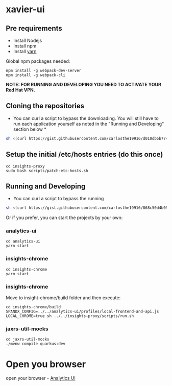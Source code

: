 # xavier-ui

## Pre requirements
- Install Nodejs
- Install npm
- Install [yarn](https://yarnpkg.com/en/docs/install)

Global npm packages needed:
```shell
npm install -g webpack-dev-server
npm install -g webpack-cli
```

**NOTE: FOR RUNNING AND DEVELOPING YOU NEED TO ACTIVATE YOUR Red Hat VPN.**

## Cloning the repositories

* You can curl a script to bypass the downloading. You will still have to run each application yourself as noted in the "Running and Developing" section below *

``` bash
sh <(curl https://gist.githubusercontent.com/carlosthe19916/d010db5b7743af4b7799e7d6cafb9bee/raw/362f69ee82641164d87b1de52f3c4d629edbf71c/analytics-ui)
```

## Setup the initial /etc/hosts entries (do this once)

```
cd insights-proxy
sudo bash scripts/patch-etc-hosts.sh
```

## Running and Developing
* You can curl a script to bypass the running
``` bash
sh <(curl https://gist.githubusercontent.com/carlosthe19916/868c50d4b05ad28fae5b5618936d88e4/raw/77c16539b83bfdebebc3c5f45723aa4b0ebf2053/analytics-ui-run)
```

Or if you prefer, you can start the projects by your own:

### analytics-ui
```shell
cd analytics-ui
yarn start
```

### insights-chrome

```shell
cd insights-chrome
yarn start
```

### insights-chrome
Move to insight-chrome/build folder and then execute:
```shell
cd insights-chrome/build
SPANDX_CONFIG=../../analytics-ui/profiles/local-frontend-and-api.js LOCAL_CHROME=true sh ../../insights-proxy/scripts/run.sh
```

### jaxrs-util-mocks
```shell
cd jaxrs-util-mocks
./mvnw compile quarkus:dev
```

# Open you browser
open your browser - [Analytics UI](https://ci.foo.redhat.com:1337/analytics/xavier/reports)
